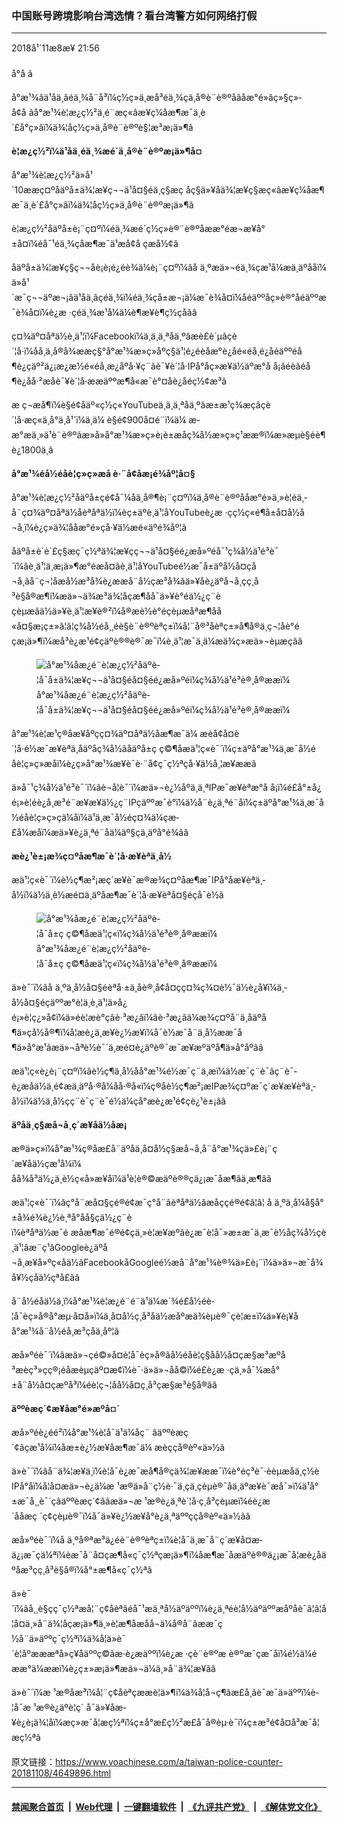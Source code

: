 ### 中国账号跨境影响台湾选情？看台湾警方如何网络打假
------------------------

<div class="published">
 <span class="date" title="ä¸­å½æ¶é´">
  <time datetime="2018-11-08T21:56:24+08:00">
   2018å¹´11æ8æ¥ 21:56
  </time>
 </span>
</div>
<br/>
<div class="wsw">
 <span class="dateline">
  å°å â
 </span>
 <p paraeid="{42f95c53-7335-46d2-a2dc-5d691141ef2f}{121}" paraid="1374327436">
  å°æ¹¾âä¹åä¸âéä¸¾å¨å³ï¼ç½ç»ä¸æå³éä¸¾çä¸å®è¨è®ºåâåæ°é»âç»§ç»­å¢å ãå°æ¹¾è­¦æ¿ç½²ä¸é¨æç«âæ¥ç¼åæ¶æ¯ä¸è´£å°ç»âï¼ä¾¦åç½ç»ä¸å®è¨è®ºè§¦æ³æ¡ä»¶ã
 </p>
 <div class="wsw__embed">
 </div>
 <p paraeid="{42f95c53-7335-46d2-a2dc-5d691141ef2f}{121}" paraid="1374327436">
  <strong>
   è­¦æ¿ç½²ï¼ä¹åä¸éä¸¾æé´ä¸å®è¨è®ºæ¡ä»¶å¤
  </strong>
 </p>
 <p paraeid="{42f95c53-7335-46d2-a2dc-5d691141ef2f}{139}" paraid="14294090">
  å°æ¹¾è­¦æ¿ç½²ä»å¹´10ææç¤ºåäºå±ä¾¦æ¥ç¬¬ä¹å¤§éä¸ç§æç åç§ä»¥åä¾¦æ¥ç§æç«âæ¥ç¼åæ¶æ¯ä¸è´£å°ç»âï¼ä¾¦åç½ç»ä¸å®è¨è®ºæ¡ä»¶ã
 </p>
 <p paraeid="{42f95c53-7335-46d2-a2dc-5d691141ef2f}{151}" paraid="482182682">
  è­¦æ¿ç½²åäºå±è¡¨ç¤ºï¼éä¸¾æé´ç½ç»è®¨è®ºåææ°éæ¬æ¥å°±å¤ï¼éå¯¹éä¸¾çåæ¶æ¯ä¹æå¢å çæå½¢ã
 </p>
 <p paraeid="{42f95c53-7335-46d2-a2dc-5d691141ef2f}{169}" paraid="1491929363">
  åäºå±ä¾¦æ¥ç§ç¬¬åè¡è¡é¿éè¾ä¼è¡¨ç¤ºï¼âå ä¸ºæä»¬éä¸¾çæ¹å¼æä¸äºååï¼ä»å¹´æ¯ç¬¬äºæ¬¡âä¹åä¸âçéä¸¾ï¼éä¸¾çå±æ¬¡ä¼æ¯è¾å¤ï¼åéäººåç»è®°åéäººæ¯è¾å¤ï¼è¿æ ·çéä¸¾æ¹å¼ä¼è¶æ¥è¶ç½ç­åãâ
 </p>
 <p paraeid="{42f95c53-7335-46d2-a2dc-5d691141ef2f}{191}" paraid="1034695497">
  ç¤¾äº¤åªä½è¸ä¹¦ï¼Facebookï¼ä¸ä¸ä¸ªåä¸ºâæè£è´µâçè´¦å·ï¼åå¸ä¸å®å¾ææç§°å°æ¹¾æ»ç»åºç§ä¹¦é¿éèåæ°è¿åé«éå¸é¿åéäººéå¶è¿çäº²ä¿¡æ¿æ½é«éå¸æ¿åºå·¥ç¨ãè¯¥è´¦å·IPå°åç»æ¥ä½äºæ°å å¡ãéèãéå¶è¿åå·²æåè¯¥è´¦å·ææäººæ¶å«æ¯è°¤åè¿åéç½¢æ³ã
 </p>
 <p paraeid="{42f95c53-7335-46d2-a2dc-5d691141ef2f}{213}" paraid="1005054274">
  æ ç¬æå¶ï¼è§é¢åäº«ç½ç«YouTubeä¸ä¸ä¸ªåä¸ºâæ±æ¹ç¾æçâçè´¦å·æç«ä¸å°ä¸å¹´ï¼ä¸ä¼ è§é¢900å¤é¨ï¼ä¼ æ­æ°æä¸»ä¹è¨è®ºãæ»å»å°æ¹¾æ»ç»è¡è±æåç¾å½æ»ç»ç¹ææ®ï¼æ»æµè§éè¶è¿1800ä¸ã
 </p>
 <p paraeid="{42f95c53-7335-46d2-a2dc-5d691141ef2f}{237}" paraid="390952802">
  <strong>
   å°æ¹¾éå½éåè­¦ç»ç»æå è·¨å¢åæ¡é¾åº¦å¤§
  </strong>
 </p>
 <p paraeid="{42f95c53-7335-46d2-a2dc-5d691141ef2f}{249}" paraid="1569100003">
  å°æ¹¾è­¦æ¿ç½²åäºå±çé¢å¯¼åä¸å®¶è¡¨ç¤ºï¼ä¸å®è¨è®ºååæ°é»ä¸»è¦éä¸­å¨ç¤¾äº¤åªä½åèªåªä½ï¼èç±äºè¸ä¹¦åYouTubeè¿æ ·çç½ç«é¶å±å¤å½å¬å¸ï¼è¿ç»ä¾¦ååæ°é»çå·¥ä½æé«äºé¾åº¦ã
 </p>
 <p paraeid="{2cac4739-41cc-421a-8d0c-1ab0ad970cb1}{6}" paraid="142505124">
  åäºå±è´è´£ç§æç¯ç½ªä¾¦æ¥çç¬¬ä¹å¤§éé¿æå»ºéå¯¹ç¾å½ä¹é³è¯´ï¼âè¸ä¹¦ä¸æ¡ä»¶æ°éæå¤ãè¸ä¹¦åYouTubeé½æ¯å±äºå½å¤çå¬å¸ãå¨ç¬¦åæå½æ³å¾è¿ææå¨å½çæ³å¾ãä»¥åè¿äºå¬å¸çç¸å³è§å®æ¶ï¼æä»¬ä¾æ³ä¾¦åçæ¶åå¯ä»¥è°éä½¿ç¨èçèµæãä½ä»¥è¸ä¹¦æ¥è®²ï¼å®æè½è°éçèµæåªæ¶åå«å¤§æ¡ç±»â¦â¦ç¾å½éå¸¸éè§è¨è®ºèªç±ï¼å¦¨å®³åèªç±»å¶å®ä¸ç¬¦åè°éçæ¡ä»¶ï¼æå³è¿æ¹é¢çäºè®®è®¯æ¯ï¼è¸ä¹¦æ¯ä¸ä¼æä¾ç»æä»¬èµæçãâ
 </p>
 <div class="wsw__embed">
  <figure class="media-image js-media-expand">
   <div class="img-wrap">
    <div class="thumb">
     <img alt="å°æ¹¾åæ¿é¨è­¦æ¿ç½²åäºè­¦å¯å±ä¾¦æ¥ç¬¬ä¹å¤§éå¤§éé¿æå»ºéï¼ç¾å½ä¹é³è®¸å®ææï¼" src="https://gdb.voanews.com/34A8DD0C-7C70-44BC-A502-1387C881B660_w250_r0_s.jpg"/>
    </div>
    <span class="ico ico-fullscreen ico--media-expand ico--rounded">
    </span>
   </div>
   <figcaption>
    <span class="caption">
     å°æ¹¾åæ¿é¨è­¦æ¿ç½²åäºè­¦å¯å±ä¾¦æ¥ç¬¬ä¹å¤§éå¤§éé¿æå»ºéï¼ç¾å½ä¹é³è®¸å®ææï¼
    </span>
   </figcaption>
  </figure>
 </div>
 <p paraeid="{2cac4739-41cc-421a-8d0c-1ab0ad970cb1}{6}" paraid="142505124">
  å°æ¹¾è­¦æ¹ç®åæ¥åºçç¤¾äº¤åªä½åæ¶æ¯ä¼ æ­èå¢å¤è´¦å·é½æ¯æ¥èªä¸åäºåç¾å½ãåäºå±ç ç©¶åæä¹¦ç«è¯´ï¼ç±äºå°æ¹¾ä¸æ¯å½éåè­¦ç»ç»æåï¼è¿ç»å°æ¹¾æ¥è¯è·¨å¢ç¯ç½ªçå·¥ä½å¸¦æ¥ææã
 </p>
 <p paraeid="{2cac4739-41cc-421a-8d0c-1ab0ad970cb1}{48}" paraid="915485921">
  ä»å¯¹ç¾å½ä¹é³è¯´ï¼âè­¬å¦è¯´ï¼æä»¬è¿½åºä¸ä¸ªIPæ¯æ¥èªæ°å å¡ï¼é£å°±å¿é¡»è¦éè¿å¸æ³é¨æ¥æ¥ä½¿ç¨IPçäººæ¯è°ï¼ä½å¨è¿ä¸ªé¨åï¼ç±äºå°æ¹¾ä¸æ¯å½éåè­¦ç»ç»çä¼åï¼ä¹ä¸æ¯å½éç¤¾ä¼çæ­£å¼æåï¼æä»¥è¿ä¸ªé¨åä¼äº§çä¸äºå°é¾ãâ
 </p>
 <p paraeid="{2cac4739-41cc-421a-8d0c-1ab0ad970cb1}{64}" paraid="430665232">
  <strong>
   æè¿¹è±¡æ¾ç¤ºåæ¶æ¯è´¦å·æ¥èªä¸­å½
  </strong>
 </p>
 <p paraeid="{2cac4739-41cc-421a-8d0c-1ab0ad970cb1}{70}" paraid="1759361235">
  æä¹¦ç«è¯´ï¼è½ç¶æ²¡æç´æ¥è¯æ®æ¾ç¤ºåæ¶æ¯IPå°åæ¥èªä¸­å½ï¼ä½ä¸è½æé¤ä¸äºåæ¶æ¯è´¦å·æ¥èªå¤§éçå¯è½ã
 </p>
 <div class="wsw__embed">
  <figure class="media-image js-media-expand">
   <div class="img-wrap">
    <div class="thumb">
     <img alt="å°æ¹¾åæ¿é¨è­¦æ¿ç½²åäºè­¦å¯å±ç ç©¶åæä¹¦ç«ï¼ç¾å½ä¹é³è®¸å®ææï¼" src="https://gdb.voanews.com/EBE40080-515F-4D93-94D9-7BC17A01C20D_w250_r0_s.png"/>
    </div>
    <span class="ico ico-fullscreen ico--media-expand ico--rounded">
    </span>
   </div>
   <figcaption>
    <span class="caption">
     å°æ¹¾åæ¿é¨è­¦æ¿ç½²åäºè­¦å¯å±ç ç©¶åæä¹¦ç«ï¼ç¾å½ä¹é³è®¸å®ææï¼
    </span>
   </figcaption>
  </figure>
 </div>
 <p paraeid="{2cac4739-41cc-421a-8d0c-1ab0ad970cb1}{70}" paraid="1759361235">
  ä»è¯´ï¼âå ä¸ºä¸­å½å¤§éèªå·±ä¸åè®¸å¢å¤çç¤¾ç¾¤è½¯ä½è¿å¥ï¼ä¸­å½å¤§éçäººæ°è¦ä¸è¸ä¹¦ä»å¿é¡»è¦ç¿»å¢ï¼ä»éè¦æè°çâè·³æ¿âï¼âè·³æ¿âä¼æ¾ç¤ºå¨ä¸åäºå¶ä»çå½å®¶ï¼å¦æè¿ä¸æ­¥è¿½æ¥ï¼å¯è½æ¯å¨ä¸­å½ææ¯å¶ä»å°æ¹ãæä»¬åªè½è¯´ä¸æé¤è¿äºè®¯æ¯æ¥æºäºå¶ä»å°åºãâ
 </p>
 <p paraeid="{2cac4739-41cc-421a-8d0c-1ab0ad970cb1}{112}" paraid="1750495378">
  æä¹¦ç«è¿è¡¨ç¤ºï¼âè½ç¶ä¸­å½åå°æ¹¾é½æ¯ç¨ä¸­æï¼ä½æ¯ç¨è¯ãç¨è¯­è¿æå­ä½ä¸é¢æä¸äºå·®å¼åå·®å«ï¼ç®åè½ç¶æ²¡æIPæ¾ç¤ºæ¯ç´æ¥æ¥èªä¸­å½ï¼ä½ä¸­å½çç¨è¯ç¨è¯­é½ä¼çå°æè¿æ¹é¢çè¿¹è±¡ãâ
 </p>
 <p paraeid="{2cac4739-41cc-421a-8d0c-1ab0ad970cb1}{128}" paraid="1985635268">
  <strong>
   äºåä¸ç§æå¬å¸ç´æ¥åä½åæ¡
  </strong>
 </p>
 <p paraeid="{2cac4739-41cc-421a-8d0c-1ab0ad970cb1}{136}" paraid="1775111653">
  æ®ä»ç»ï¼å°æ¹¾ç®åæ­£å¨äºåä¸å¤å½ç§æå¬å¸å¨å°æ¹¾çä»£è¡¨ç´æ¥åä½çæ¹å¼ï¼ åå¾å³ä½¿ä¸è½ç«å»æ¥åï¼ä¹è¦è®©æäºè®®çä¿¡æ¯åæ¶âä¸æ¶âã
 </p>
 <p paraeid="{2cac4739-41cc-421a-8d0c-1ab0ad970cb1}{146}" paraid="1974964965">
  æä¹¦ç«è¯´ï¼âç°å¨æå¤§çé®é¢æ¯ç°å¨âèªåªä½âæåççé®é¢â¦â¦ å ä¸ºä¸å¼å§å°±å¾é¾è¿½è¸ªå°åå§çä½¿ç¨èï¼èªåªä½æ¯é æåæ¶æ¯é®é¢çä¸»è¦æ¥æºãè¿æ¯è¦å¯»æ±æ¯ä¸æ¯è½åç¾å½çè¸ä¹¦ãæ¨ç¹ãGoogleè¿äºå¬å¸æ¥å»ºç«åä½ãFacebookåGoogleé½æå¨å°æ¹¾è®¾ä»£è¡¨ï¼ä»ä»¬æ¯å¾å¥½çåä½çªå£ãâ
 </p>
 <p paraeid="{2cac4739-41cc-421a-8d0c-1ab0ad970cb1}{168}" paraid="779646377">
  å¨å½éåä½ä¸ï¼å°æ¹¾è­¦æ¿é¨é¨ä¹ä¼æ´¾é£å½éè­¦å¯èç»å®å°æµ·å¤å»ï¼ä¸å¤å½ç¸å³åä½æåºæä¾èµè®¯çè¦æ±ï¼ä»¥è¡¥åå°æ¹¾å¨å½éå¸æ³çåä¸åº¦ã
 </p>
 <p paraeid="{2cac4739-41cc-421a-8d0c-1ab0ad970cb1}{174}" paraid="1722220875">
  æå»ºéè¯´ï¼âæä»¬çé©»å¤è­¦å¯èç»å®ãå½éåè­¦ç§åå½å¤çæ§æ³æºå³æèç³»çç®¡éåæèµçäº¤æ¢ï¼è¯·ä»ä»¬åå©ï¼é£è¿æ ·çä¸»å¯¼æå°±å¨å½å¤çæºå³ï¼éè¦ç¬¦åå½å¤ç¸å³çæ§æ³è§å®ãâ
 </p>
 <p paraeid="{2cac4739-41cc-421a-8d0c-1ab0ad970cb1}{180}" paraid="1030638941">
  <strong>
   äººèæç´¢æ¥åæ°é»æºå¤´
  </strong>
 </p>
 <p paraeid="{2cac4739-41cc-421a-8d0c-1ab0ad970cb1}{186}" paraid="317418353">
  æå»ºéè¿éé²ï¼å°æ¹¾è­¦å¯ä¹ä¼åç¨ âäººèæç´¢âçæ¹å¼ï¼åæ±è¿½æ¥åæ¶æ¯ä¼ æ­èççå®èº«ä»½ã
 </p>
 <p paraeid="{2cac4739-41cc-421a-8d0c-1ab0ad970cb1}{204}" paraid="1164231159">
  ä»è¯´ï¼âå¨ä¾¦æ¥ä¸ï¼è­¦å¯è¿æ¯æå¶å®çä¾¦æ¥ææ¯ï¼è°éç³è¯·èèµæåä¸ç½èIPå°åï¼å¦å¤æä»¬è¿ä¼æ ¹æ®ä»å¨ç½è·¯ä¸çä¸çèµè®¯åä¸äºæ¥è¯æå¯»ï¼ä¹å°±æ¯å¸¸è¯´çâäººèæç´¢âãæä»¬æ ¹æ®è¿ä¸ªè´¦å·ç¸å³çèµæï¼éè¿æ´ååæç ´ç¢çèµè®¯ï¼å¯ä»¥è¿½æ¥å°è¿ä¸ªäººççå®èº«ä»½ãâ
 </p>
 <p paraeid="{2cac4739-41cc-421a-8d0c-1ab0ad970cb1}{228}" paraid="494451194">
  æå»ºéè¯´ï¼å ä¸ºå®ªæ³ä¿éè¨è®ºèªç±ï¼è­¦å¯ä¸æ¯å¨ç´æ¥å¤æ­ä¿¡æ¯çä¼ªï¼èæ¯å¨å¤çæ¶å«ç¯ç½ªçæ¡ä»¶ï¼åæ¶æ¯åæäºè®®ä¿¡æ¯å¦æè¿åäºåæ³çç¸å³è§å®ï¼å°±æ¶å«ç¯ç½ªã
 </p>
 <p paraeid="{2cac4739-41cc-421a-8d0c-1ab0ad970cb1}{246}" paraid="1441923709">
  ä»è¯´ï¼âå¸¸è§çç¯ç½ªæå¦¨ç¢åèªãéå¯¹æä¸ªå½äºäººï¼è¿ä¸ªéè¦å½äºäººæåºåè¯â¦â¦å¦å¤ä¸»å¨ä¾¦åçæ¡ä»¶ä¸»è¦æ¶åæåå¬ä¼å®å¨ãææ¯ç½å¨ä»äººç¯ç½ªï¼ä¾å¦ä»è¯´è¦åºæææªå»ç¥åäººç©ãæ·è¿æäººï¼è¿æ ·çè¨è®ºæ è®ºæ¯çæ¯åï¼é½ä¼é ææ°ä¼ææï¼è¿ç±»æ¡ä»¶æä»¬ä¼ä¸»å¨ä¾¦æ¥ãâ
 </p>
 <p paraeid="{d174bbaf-1c38-45b0-a968-8ca1de65ce1f}{7}" paraid="535806917">
  ä»è¯´ï¼æ ¹æ®åæ³ï¼å¦¨ç¢åèªçææè¦ä»¶ï¼ä¾å¦å¬ç¶ãæ£å¸ãè¯æ¯ä»äººï¼è­¦å¯æ ¹æ®è¿äºè¦ç´ å¯ä»¥åæ­¥è¿è¡ä¾¦åï¼æç»æ¯å¦æç½ªï¼ç±å°æ£ç½²æ£å¯å®èµ·è¯ï¼ç±æ³é¢å¤å³æ¯å¦æç½ªã
 </p>
</div>

原文链接：https://www.voachinese.com/a/taiwan-police-counter-20181108/4649896.html


------------------------
#### [禁闻聚合首页](https://github.com/gfw-breaker/banned-news/blob/master/README.md) &nbsp;|&nbsp; [Web代理](https://github.com/gfw-breaker/open-proxy/blob/master/README.md) &nbsp;|&nbsp;  [一键翻墙软件](https://github.com/gfw-breaker/nogfw/blob/master/README.md) &nbsp;|&nbsp; [《九评共产党》](https://github.com/gfw-breaker/9ping.md/blob/master/README.md#九评之一评共产党是什么) &nbsp;|&nbsp; [《解体党文化》](https://github.com/gfw-breaker/jtdwh.md/blob/master/README.md#绪论)